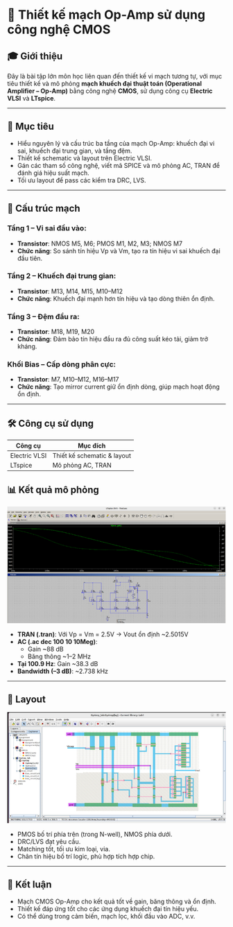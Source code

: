 # 📘 Thiết kế mạch Op-Amp sử dụng công nghệ CMOS

## 🎓 Giới thiệu

Đây là bài tập lớn môn học liên quan đến thiết kế vi mạch tương tự, với mục tiêu thiết kế và mô phỏng **mạch khuếch đại thuật toán (Operational Amplifier – Op-Amp)** bằng công nghệ **CMOS**, sử dụng công cụ **Electric VLSI** và **LTspice**.

---

## 🧠 Mục tiêu

- Hiểu nguyên lý và cấu trúc ba tầng của mạch Op-Amp: khuếch đại vi sai, khuếch đại trung gian, và tầng đệm.
- Thiết kế schematic và layout trên Electric VLSI.
- Gán các tham số công nghệ, viết mã SPICE và mô phỏng AC, TRAN để đánh giá hiệu suất mạch.
- Tối ưu layout để pass các kiểm tra DRC, LVS.

---

## 🧩 Cấu trúc mạch

### Tầng 1 – Vi sai đầu vào:
- **Transistor**: NMOS M5, M6; PMOS M1, M2, M3; NMOS M7
- **Chức năng**: So sánh tín hiệu Vp và Vm, tạo ra tín hiệu vi sai khuếch đại đầu tiên.

### Tầng 2 – Khuếch đại trung gian:
- **Transistor**: M13, M14, M15, M10–M12
- **Chức năng**: Khuếch đại mạnh hơn tín hiệu và tạo dòng thiên ổn định.

### Tầng 3 – Đệm đầu ra:
- **Transistor**: M18, M19, M20
- **Chức năng**: Đảm bảo tín hiệu đầu ra đủ công suất kéo tải, giảm trở kháng.

### Khối Bias – Cấp dòng phân cực:
- **Transistor**: M7, M10–M12, M16–M17
- **Chức năng**: Tạo mirror current giữ ổn định dòng, giúp mạch hoạt động ổn định.

---

## 🛠️ Công cụ sử dụng

| Công cụ         | Mục đích                              |
|------------------|----------------------------------------|
| Electric VLSI    | Thiết kế schematic & layout            |
| LTspice          | Mô phỏng AC, TRAN                      |


## 📊 Kết quả mô phỏng
![Mô tả ảnh](simulation.png)

- **TRAN (.tran)**: Với Vp = Vm = 2.5V → Vout ổn định ~2.5015V
- **AC (.ac dec 100 10 10Meg)**:
  - Gain ~88 dB
  - Băng thông ~1–2 MHz
- **Tại 100.9 Hz**: Gain ~38.3 dB
- **Bandwidth (–3 dB)**: ~2.738 kHz

---

## 📐 Layout
![Mô tả ảnh](layout.png)
- PMOS bố trí phía trên (trong N-well), NMOS phía dưới.
- DRC/LVS đạt yêu cầu.
- Matching tốt, tối ưu kim loại, via.
- Chân tín hiệu bố trí logic, phù hợp tích hợp chip.

---

## 📌 Kết luận

- Mạch CMOS Op-Amp cho kết quả tốt về gain, băng thông và ổn định.
- Thiết kế đáp ứng tốt cho các ứng dụng khuếch đại tín hiệu yếu.
- Có thể dùng trong cảm biến, mạch lọc, khối đầu vào ADC, v.v.

